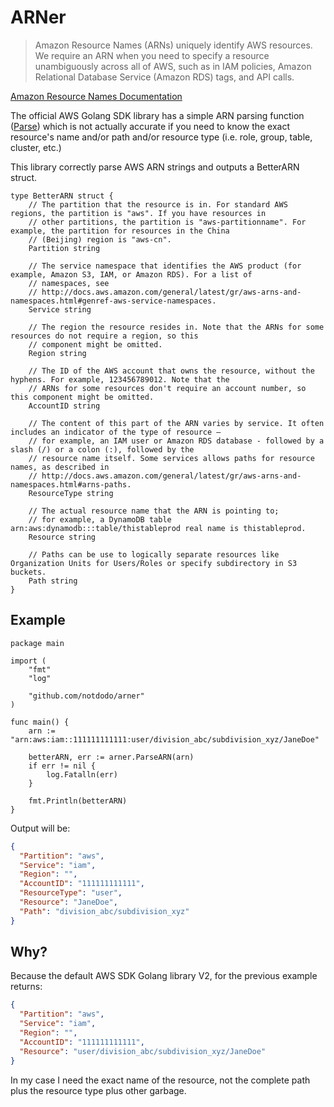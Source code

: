 # ARNer

> Amazon Resource Names (ARNs) uniquely identify AWS resources. We require an ARN when you need to specify a resource unambiguously across all of AWS, such as in IAM policies, Amazon Relational Database Service (Amazon RDS) tags, and API calls.

[Amazon Resource Names Documentation](https://docs.aws.amazon.com/general/latest/gr/aws-arns-and-namespaces.html)

The official AWS Golang SDK library has a simple ARN parsing function ([Parse](https://pkg.go.dev/github.com/aws/aws-sdk-go-v2@v1.16.11/aws/arn#Parse)) which is not actually accurate if you need to know the exact resource's name and/or path and/or resource type (i.e. role, group, table, cluster, etc.)

This library correctly parse AWS ARN strings and outputs a BetterARN struct.

```golang
type BetterARN struct {
	// The partition that the resource is in. For standard AWS regions, the partition is "aws". If you have resources in
	// other partitions, the partition is "aws-partitionname". For example, the partition for resources in the China
	// (Beijing) region is "aws-cn".
	Partition string

	// The service namespace that identifies the AWS product (for example, Amazon S3, IAM, or Amazon RDS). For a list of
	// namespaces, see
	// http://docs.aws.amazon.com/general/latest/gr/aws-arns-and-namespaces.html#genref-aws-service-namespaces.
	Service string

	// The region the resource resides in. Note that the ARNs for some resources do not require a region, so this
	// component might be omitted.
	Region string

	// The ID of the AWS account that owns the resource, without the hyphens. For example, 123456789012. Note that the
	// ARNs for some resources don't require an account number, so this component might be omitted.
	AccountID string

	// The content of this part of the ARN varies by service. It often includes an indicator of the type of resource —
	// for example, an IAM user or Amazon RDS database - followed by a slash (/) or a colon (:), followed by the
	// resource name itself. Some services allows paths for resource names, as described in
	// http://docs.aws.amazon.com/general/latest/gr/aws-arns-and-namespaces.html#arns-paths.
	ResourceType string

	// The actual resource name that the ARN is pointing to;
	// for example, a DynamoDB table arn:aws:dynamodb:::table/thistableprod real name is thistableprod.
	Resource string

	// Paths can be use to logically separate resources like Organization Units for Users/Roles or specify subdirectory in S3 buckets.
	Path string
}
```

## Example

```golang
package main

import (
	"fmt"
	"log"

	"github.com/notdodo/arner"
)

func main() {
	arn := "arn:aws:iam::111111111111:user/division_abc/subdivision_xyz/JaneDoe"

	betterARN, err := arner.ParseARN(arn)
	if err != nil {
		log.Fatalln(err)
	}

	fmt.Println(betterARN)
}
```

Output will be:

```json
{
  "Partition": "aws",
  "Service": "iam",
  "Region": "",
  "AccountID": "111111111111",
  "ResourceType": "user",
  "Resource": "JaneDoe",
  "Path": "division_abc/subdivision_xyz"
}
```

## Why?

Because the default AWS SDK Golang library V2, for the previous example returns:

```json
{
  "Partition": "aws",
  "Service": "iam",
  "Region": "",
  "AccountID": "111111111111",
  "Resource": "user/division_abc/subdivision_xyz/JaneDoe"
}
```

In my case I need the exact name of the resource, not the complete path plus the resource type plus other garbage.
